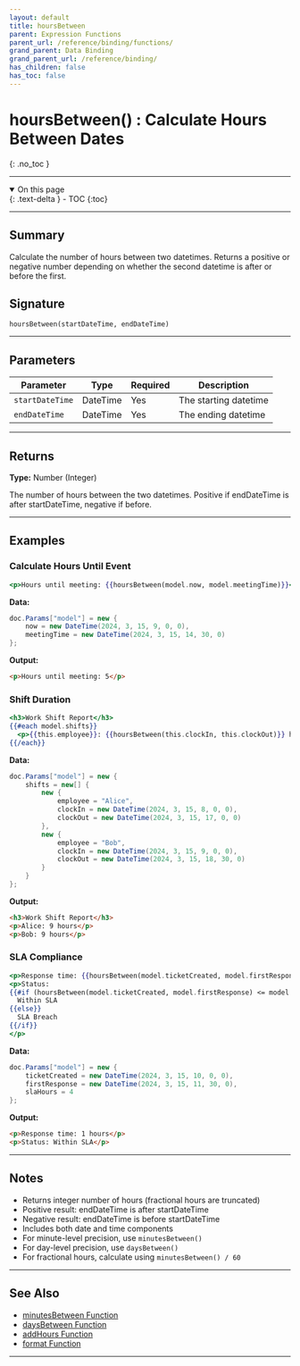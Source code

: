 ```yaml
---
layout: default
title: hoursBetween
parent: Expression Functions
parent_url: /reference/binding/functions/
grand_parent: Data Binding
grand_parent_url: /reference/binding/
has_children: false
has_toc: false
---
```


# hoursBetween() : Calculate Hours Between Dates
{: .no_toc }

---

<details open class='top-toc' markdown="block">
  <summary>
    On this page
  </summary>
  {: .text-delta }
- TOC
{:toc}
</details>

---

## Summary

Calculate the number of hours between two datetimes. Returns a positive or negative number depending on whether the second datetime is after or before the first.

## Signature

```
hoursBetween(startDateTime, endDateTime)
```

---

## Parameters

| Parameter | Type | Required | Description |
|-----------|------|----------|-------------|
| `startDateTime` | DateTime | Yes | The starting datetime |
| `endDateTime` | DateTime | Yes | The ending datetime |

---

## Returns

**Type:** Number (Integer)

The number of hours between the two datetimes. Positive if endDateTime is after startDateTime, negative if before.

---

## Examples

### Calculate Hours Until Event

```handlebars
<p>Hours until meeting: {{hoursBetween(model.now, model.meetingTime)}}</p>
```

**Data:**
```csharp
doc.Params["model"] = new {
    now = new DateTime(2024, 3, 15, 9, 0, 0),
    meetingTime = new DateTime(2024, 3, 15, 14, 30, 0)
};
```

**Output:**
```html
<p>Hours until meeting: 5</p>
```

### Shift Duration

```handlebars
<h3>Work Shift Report</h3>
{{#each model.shifts}}
  <p>{{this.employee}}: {{hoursBetween(this.clockIn, this.clockOut)}} hours</p>
{{/each}}
```

**Data:**
```csharp
doc.Params["model"] = new {
    shifts = new[] {
        new {
            employee = "Alice",
            clockIn = new DateTime(2024, 3, 15, 8, 0, 0),
            clockOut = new DateTime(2024, 3, 15, 17, 0, 0)
        },
        new {
            employee = "Bob",
            clockIn = new DateTime(2024, 3, 15, 9, 0, 0),
            clockOut = new DateTime(2024, 3, 15, 18, 30, 0)
        }
    }
};
```

**Output:**
```html
<h3>Work Shift Report</h3>
<p>Alice: 9 hours</p>
<p>Bob: 9 hours</p>
```

### SLA Compliance

```handlebars
<p>Response time: {{hoursBetween(model.ticketCreated, model.firstResponse)}} hours</p>
<p>Status:
{{#if (hoursBetween(model.ticketCreated, model.firstResponse) <= model.slaHours)}}
  Within SLA
{{else}}
  SLA Breach
{{/if}}
</p>
```

**Data:**
```csharp
doc.Params["model"] = new {
    ticketCreated = new DateTime(2024, 3, 15, 10, 0, 0),
    firstResponse = new DateTime(2024, 3, 15, 11, 30, 0),
    slaHours = 4
};
```

**Output:**
```html
<p>Response time: 1 hours</p>
<p>Status: Within SLA</p>
```

---

## Notes

- Returns integer number of hours (fractional hours are truncated)
- Positive result: endDateTime is after startDateTime
- Negative result: endDateTime is before startDateTime
- Includes both date and time components
- For minute-level precision, use `minutesBetween()`
- For day-level precision, use `daysBetween()`
- For fractional hours, calculate using `minutesBetween() / 60`

---

## See Also

- [minutesBetween Function](./minutesBetween.md)
- [daysBetween Function](./daysBetween.md)
- [addHours Function](./addHours.md)
- [format Function](./format.md)

---
